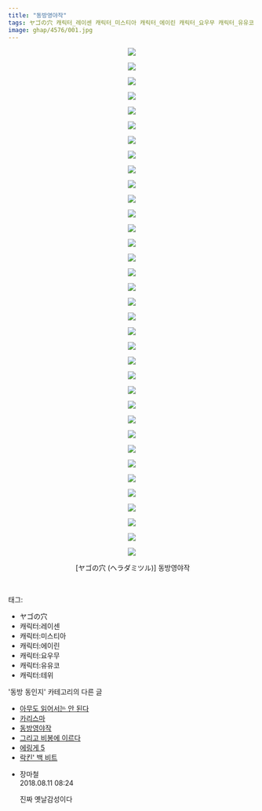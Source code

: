 ```yaml
---
title: "동방영야작"
tags: ヤゴの穴 캐릭터_레이센 캐릭터_미스티아 캐릭터_에이린 캐릭터_요우무 캐릭터_유유코 캐릭터_테위 ヘラダミツル 동방_동인지
image: ghap/4576/001.jpg
---
```

<div class="article">
<p style="text-align: center; clear: none; float: none;"><img src="{{ site.nasurl }}/ghap/4576/001.jpg"/></p>
<p style="text-align: center; clear: none; float: none;"><img src="{{ site.nasurl }}/ghap/4576/002.jpg"/></p>
<p style="text-align: center; clear: none; float: none;"><img src="{{ site.nasurl }}/ghap/4576/003.jpg"/></p>
<p style="text-align: center; clear: none; float: none;"><img src="{{ site.nasurl }}/ghap/4576/004.jpg"/></p>
<p style="text-align: center; clear: none; float: none;"><img src="{{ site.nasurl }}/ghap/4576/005.jpg"/></p>
<p style="text-align: center; clear: none; float: none;"><img src="{{ site.nasurl }}/ghap/4576/006.jpg"/></p>
<p style="text-align: center; clear: none; float: none;"><img src="{{ site.nasurl }}/ghap/4576/007.jpg"/></p>
<p style="text-align: center; clear: none; float: none;"><img src="{{ site.nasurl }}/ghap/4576/008.jpg"/></p>
<p style="text-align: center; clear: none; float: none;"><img src="{{ site.nasurl }}/ghap/4576/009.jpg"/></p>
<p style="text-align: center; clear: none; float: none;"><img src="{{ site.nasurl }}/ghap/4576/010.jpg"/></p>
<p style="text-align: center; clear: none; float: none;"><img src="{{ site.nasurl }}/ghap/4576/011.jpg"/></p>
<p style="text-align: center; clear: none; float: none;"><img src="{{ site.nasurl }}/ghap/4576/012.jpg"/></p>
<p style="text-align: center; clear: none; float: none;"><img src="{{ site.nasurl }}/ghap/4576/013.jpg"/></p>
<p style="text-align: center; clear: none; float: none;"><img src="{{ site.nasurl }}/ghap/4576/014.jpg"/></p>
<p style="text-align: center; clear: none; float: none;"><img src="{{ site.nasurl }}/ghap/4576/015.jpg"/></p>
<p style="text-align: center; clear: none; float: none;"><img src="{{ site.nasurl }}/ghap/4576/016.jpg"/></p>
<p style="text-align: center; clear: none; float: none;"><img src="{{ site.nasurl }}/ghap/4576/017.jpg"/></p>
<p style="text-align: center; clear: none; float: none;"><img src="{{ site.nasurl }}/ghap/4576/018.jpg"/></p>
<p style="text-align: center; clear: none; float: none;"><img src="{{ site.nasurl }}/ghap/4576/019.jpg"/></p>
<p style="text-align: center; clear: none; float: none;"><img src="{{ site.nasurl }}/ghap/4576/020.jpg"/></p>
<p style="text-align: center; clear: none; float: none;"><img src="{{ site.nasurl }}/ghap/4576/021.jpg"/></p>
<p style="text-align: center; clear: none; float: none;"><img src="{{ site.nasurl }}/ghap/4576/022.jpg"/></p>
<p style="text-align: center; clear: none; float: none;"><img src="{{ site.nasurl }}/ghap/4576/023.jpg"/></p>
<p style="text-align: center; clear: none; float: none;"><img src="{{ site.nasurl }}/ghap/4576/024.jpg"/></p>
<p style="text-align: center; clear: none; float: none;"><img src="{{ site.nasurl }}/ghap/4576/025.jpg"/></p>
<p style="text-align: center; clear: none; float: none;"><img src="{{ site.nasurl }}/ghap/4576/026.jpg"/></p>
<p style="text-align: center; clear: none; float: none;"><img src="{{ site.nasurl }}/ghap/4576/027.jpg"/></p>
<p style="text-align: center; clear: none; float: none;"><img src="{{ site.nasurl }}/ghap/4576/028.jpg"/></p>
<p style="text-align: center; clear: none; float: none;"><img src="{{ site.nasurl }}/ghap/4576/029.jpg"/></p>
<p style="text-align: center; clear: none; float: none;"><img src="{{ site.nasurl }}/ghap/4576/030.jpg"/></p>
<p style="text-align: center; clear: none; float: none;"><img src="{{ site.nasurl }}/ghap/4576/031.jpg"/></p>
<p style="text-align: center; clear: none; float: none;"><img src="{{ site.nasurl }}/ghap/4576/032.jpg"/></p>
<p style="text-align: center; clear: none; float: none;"><img src="{{ site.nasurl }}/ghap/4576/033.jpg"/></p>
<p style="text-align: center; clear: none; float: none;"><img src="{{ site.nasurl }}/ghap/4576/034.jpg"/></p>
<p style="text-align: center; clear: none; float: none;"><img src="{{ site.nasurl }}/ghap/4576/035.jpg"/></p>
<p style="text-align: center; clear: none; float: none;"> [ヤゴの穴 (ヘラダミツル)] 동방영야작</p>
<p><br/></p>
</div><div class="tagTrail">
<p>태그: </p>
<ul>
<li>ヤゴの穴</li>
<li>캐릭터:레이센</li>
<li>캐릭터:미스티아</li>
<li>캐릭터:에이린</li>
<li>캐릭터:요우무</li>
<li>캐릭터:유유코</li>
<li>캐릭터:테위</li>
</ul>
</div><div class="another">
<p>'동방 동인지' 카테고리의 다른 글</p>
<ul>
<li><a href="/2018-08-11-ghap_4578">아무도 읽어서는 안 된다</a></li>
<li><a href="/2018-08-11-ghap_4577">카리스마</a></li>
<li><a href="/2018-08-11-ghap_4576">동방영야작</a></li>
<li><a href="/2018-08-05-ghap_4573">그리고 비봉에 이르다</a></li>
<li><a href="/2018-08-05-ghap_4572">에링게 5</a></li>
<li><a href="/2018-08-05-ghap_4571">락킨' 백 비트</a></li>
</ul>
</div><div class="cb_module cb_fluid">
<div class="cb_wrt cb_profile">
<div class="comment">
<ul>
<li class="cb_thumb_off" id="comment15305788">
<div class="cb_comment_area">
<div class="cb_info_area">
<div class="cb_section">
<span class="cb_nick_name">장마철</span>
</div>
<div class="cb_section">
<span class="cb_date">2018.08.11 08:24 </span>
</div>
</div>
<div class="cb_dsc_comment">
<p class="cb_dsc">
											진짜 옛날감성이다
										</p>
</div>
</div></li>
</ul>
</div>
</div><!-- commentList close -->
</div>